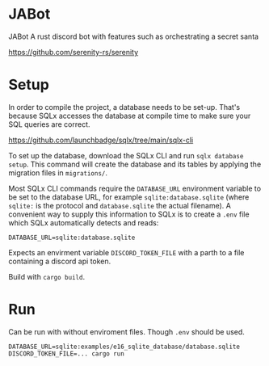 # JABot
JABot
A rust discord bot with features such as orchestrating a secret santa

https://github.com/serenity-rs/serenity

# Setup
In order to compile the project, a database needs to be set-up. That's because SQLx accesses the database at compile time to make sure your SQL queries are correct.

https://github.com/launchbadge/sqlx/tree/main/sqlx-cli

To set up the database, download the SQLx CLI and run `sqlx database setup`. This command will create the database and its tables by applying the migration files in `migrations/`.

Most SQLx CLI commands require the `DATABASE_URL` environment variable to be set to the database URL, for example `sqlite:database.sqlite` (where `sqlite:` is the protocol and `database.sqlite` the actual filename). A convenient way to supply this information to SQLx is to create a `.env` file which SQLx automatically detects and reads:

```DATABASE_URL=sqlite:database.sqlite```

Expects an envirment variable `DISCORD_TOKEN_FILE` with a parth to a file containing a discord api token.

Build with `cargo build`.

# Run
Can be run with without enviroment files. Though `.env` should be used.

```DATABASE_URL=sqlite:examples/e16_sqlite_database/database.sqlite DISCORD_TOKEN_FILE=... cargo run```
